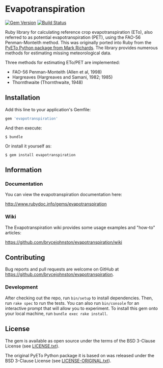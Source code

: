 # Evapotranspiration

[![Gem Version](http://img.shields.io/gem/v/evapotranspiration.svg)][gem]
[![Build Status](http://img.shields.io/travis/brycejohnston/evapotranspiration.svg)][travis]

[gem]: https://rubygems.org/gems/evapotranspiration
[travis]: http://travis-ci.org/brycejohnston/evapotranspiration

Ruby library for calculating reference crop evapotranspiration (ETo), also referred to as potential evapotranspiration (PET), using the FAO-56 Penman-Monteith method. This was originally ported into Ruby from the [PyETo Python package from Mark Richards](https://github.com/woodcrafty/PyETo). The library provides numerous methods for estimating missing meteorological data.

Three methods for estimating ETo/PET are implemented:

- FAO-56 Penman-Monteith (Allen et al, 1998)
- Hargreaves (Hargreaves and Samani, 1982; 1985)
- Thornthwaite (Thornthwaite, 1948)

## Installation

Add this line to your application's Gemfile:

```ruby
gem 'evapotranspiration'
```

And then execute:

    $ bundle

Or install it yourself as:

    $ gem install evapotranspiration

## Information

### Documentation

You can view the evapotranspiration documentation here:

http://www.rubydoc.info/gems/evapotranspiration

### Wiki

The Evapotranspiration wiki provides some usage examples and "how-to" articles:

https://github.com/brycejohnston/evapotranspiration/wiki

## Contributing

Bug reports and pull requests are welcome on GitHub at https://github.com/brycejohnston/evapotranspiration.

### Development

After checking out the repo, run `bin/setup` to install dependencies. Then, run `rake spec` to run the tests. You can also run `bin/console` for an interactive prompt that will allow you to experiment. To install this gem onto your local machine, run `bundle exec rake install`.

## License

The gem is available as open source under the terms of the BSD 3-Clause License (see [LICENSE.txt](https://github.com/brycejohnston/evapotranspiration/blob/master/LICENSE.txt)).

The original PyETo Python package it is based on was released under the BSD 3-Clause License (see [LICENSE-ORIGINAL.txt](https://github.com/brycejohnston/evapotranspiration/blob/master/LICENSE-ORIGINAL.txt)).

